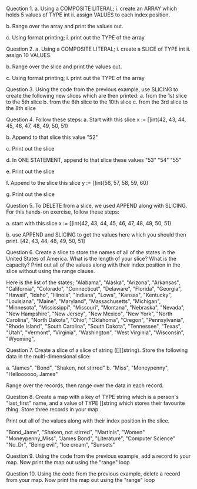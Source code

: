 Quection 1.
a. Using a COMPOSITE LITERAL;
   i. create an ARRAY which holds 5 values of TYPE int
  ii. assign VALUES to each index position.

b. Range over the array and print the values out.

c. Using format printing;
   i. print out the TYPE of the array



Question 2.
a. Using a COMPOSITE LITERAL;
   i. create a SLICE of TYPE int
  ii. assign 10 VALUES.

b. Range over the slice and print the values out.

c. Using format printing;
   i. print out the TYPE of the array



Question 3.
Using the code from the previous example, use SLICING to create the following new slices which are then printed:
a. from the 1st slice to the 5th slice
b. from the 6th slice to the 10th slice
c. from the 3rd slice to the 8th slice



Question 4.
Follow these steps:
a. Start with this slice
   x := []int{42, 43, 44, 45, 46, 47, 48, 49, 50, 51}
   
b. Append to that slice this value
   "52"

c. Print out the slice

d. In ONE STATEMENT, append to that slice these values
   "53"
   "54"
   "55"

e. Print out the slice

f. Append to the slice this slice
   y := []int{56, 57, 58, 59, 60}

g. Print out the slice



Question 5.
To DELETE from a slice, we used APPEND along with SLICING. For this hands-on exercise, follow these steps:

a. start with this slice
   x := []int{42, 43, 44, 45, 46, 47, 48, 49, 50, 51}

b. use APPEND and SLICING to get the values here which you should then print.
   [42, 43, 44, 48, 49, 50, 51]



Question 6.
Create a slice to store the names of all of the states in the United States of America.
What is the length of your slice?
What is the capacity?
Print out all of the values along with their index position in the slice without using the range
 clause.

Here is the list of the states;
"Alabama", "Alaska", "Arizona", "Arkansas", "California", "Colorado", "Connecticut", "Delaware", "Florida", "Georgia", "Hawaii", "Idaho", "Illinois", "Indiana", "Lowa", "Kansas", "Kentucky", "Louisiana", "Maine", "Maryland", "Massachusetts", "Michigan", "Minnesota", "Mississippi", "Missouri", "Montana", "Nebraska", "Nevada", "New Hampshire", "New Jersey", "New Mexico", "New York", "North Carolina", "North Dakota", "Ohio", "Oklahoma", "Oregon", "Pennsylvania", "Rhode Island", "South Carolina", "South Dakota", "Tennessee", "Texas", "Utah", "Vermont", "Virginia", "Washington", "West Virginia", "Wisconsin", "Wyoming",  



Question 7.
Create a slice of a slice of string ([][]string).
Store the following data in the multi-dimensional slice:

a. "James", "Bond", "Shaken, not stirred"
b. "Miss", "Moneypenny", "Helloooooo, James"

Range over the records, then range over the data in each record.



Question 8.
Create a map with a key of TYPE string which is a person's "last_first" name, and a value of TYPE 
[]string which stores their favourite thing. Store three records in your map.

Print out all of the values along with their index position in the slice.

 "Bond_Jame", "Shaken, not stirred", "Martinis", "Women"
"Moneypenny_Miss", "James Bond", "Literature", "Computer Science"
"No_Dr", "Being evil", "Ice cream", "Sunsets"



Question 9.
Using the code from the previous example, add a record to your map.
Now print the map out using the "range" loop



Question 10.
Using the code from the previous example, delete a record from your map.
Now print the map out using the "range" loop




  




